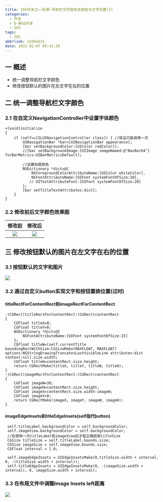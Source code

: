 ```yaml
---
title: IOS开发之——彩票-导航栏文字颜色及按钮与文字位置(3)
categories:
  - 开发
  - D-移动开发
  - IOS
tags:
  - IOS
abbrlink: 1d38eb31
date: 2022-02-07 09:41:29
---
```

## 一 概述

* 统一调整导航栏文字颜色
* 修改按钮默认的图片在左文字在右的位置

<!--more-->

## 二 统一调整导航栏文字颜色

### 2.1 在自定义NavigationController中设置字体颜色

```
+(void)initialize
{
    if (self==[ILUINavigationController class]) { //保证只能调用一次
        UINavigationBar *bar=[UINavigationBar appearance];
        [bar setBackgroundColor:[UIColor redColor]];
        //[bar setBackgroundImage:[UIImage imageNamed:@"NavBar64"] forBarMetrics:UIBarMetricsDefault];
        
        //设置标题颜色
        NSDictionary *dict=@{
            NSForegroundColorAttributeName:[UIColor whiteColor],
            NSFontAttributeName:[UIFont systemFontOfSize:20],
           // UITextAttributeFont:[UIFont systemFontOfSize:20]
        };
        [bar setTitleTextAttributes:dict];
    }
}
```

### 2.2 修改前后文字颜色效果图

| 修改前 | 修改后 |
| :----: | :----: |
| ![][1] | ![][2] |

## 三 修改按钮默认的图片在左文字在右的位置

### 3.1 按钮默认的文字和图片

![][3]

### 3.2 通过自定义button实现文字和按钮置换位置(过时)

#### titleRectForContentRect和imageRectForContentRect

```
-(CGRect)titleRectForContentRect:(CGRect)contentRect
{
    CGFloat titleX=0;
    CGFloat titleY=0;
    NSDictionary *dict=@{
        NSFontAttributeName:[UIFont systemFontOfSize:15]
    };
    CGFloat titleW=[self.currentTitle boundingRectWithSize:CGSizeMake(MAXFLOAT, MAXFLOAT) options:NSStringDrawingTruncatesLastVisibleLine attributes:dict context:nil].size.width;
    CGFloat titleH=contentRect.size.height;
    return CGRectMake(titleX, titleY, titleW, titleH);
}
-(CGRect)imageRectForContentRect:(CGRect)contentRect
{
    CGFloat imageW=30;
    CGFloat imageH=contentRect.size.height;
    CGFloat imageX=contentRect.size.width-imageW;
    CGFloat imageY=0;
    return CGRectMake(imageX, imageY, imageW, imageH);
}
```

#### imageEdgeInsets和titleEdgeInsets(self指代button)

```
 self.titleLabel.backgroundColor = self.backgroundColor;
 self.imageView.backgroundColor = self.backgroundColor;
 //在使用一次titleLabel和imageView后才能正确获取titleSize
 CGSize titleSize = self.titleLabel.bounds.size;
 CGSize imageSize = self.imageView.bounds.size;
 CGFloat interval = 1.0;

 self.imageEdgeInsets = UIEdgeInsetsMake(0,titleSize.width + interval, 0, -(titleSize.width + interval));
 self.titleEdgeInsets = UIEdgeInsetsMake(0, -(imageSize.width + interval), 0, imageSize.width + interval);
```

### 3.3 在布局文件中调整Image Insets left距离
![][4]




[1]:https://raw.githubusercontent.com/PGzxc/CDN/master/blog-ios/ios-caipiao-navigation-font-black.png
[2]:https://raw.githubusercontent.com/PGzxc/CDN/master/blog-ios/ios-caipiao-navigation-font-white.png
[3]:https://raw.githubusercontent.com/PGzxc/CDN/master/blog-ios/ios-caipiao-button-default-value.png
[4]:https://raw.githubusercontent.com/PGzxc/CDN/master/blog-ios/ios-caipiao-button-image-insets-left.png

